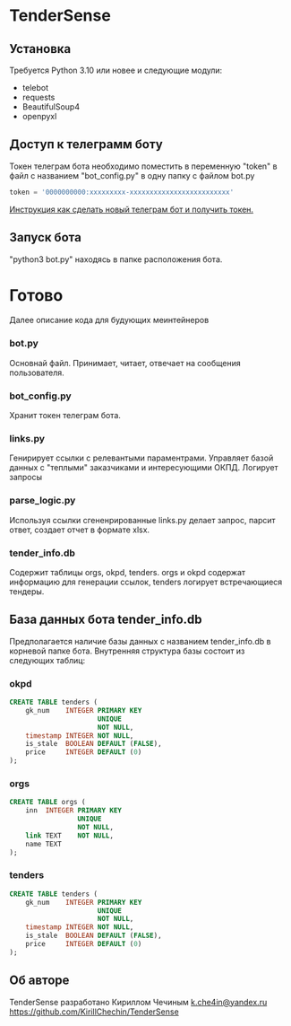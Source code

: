 # TenderSense

## Установка
Требуется Python 3.10 или новее и следующие модули:
- telebot
- requests
- BeautifulSoup4
- openpyxl

## Доступ к телеграмм боту
Токен телеграм бота необходимо поместить в переменную "token" в файл с названием "bot_config.py" в одну папку с файлом bot.py
```python
token = '0000000000:xxxxxxxxx-xxxxxxxxxxxxxxxxxxxxxxxxx'
```
[Инструкция как сделать новый телеграм бот и получить токен.](https://core.telegram.org/bots/features#botfather)

## Запуск бота
"python3 bot.py" находясь в папке расположения бота.

# Готово
Далее описание кода для будующих меинтейнеров

### bot.py
Основнай файл. Принимает, читает, отвечает на сообщения пользователя.
### bot_config.py
Хранит токен телеграм бота.
### links.py
Генирирует ссылки с релевантыми параментрами.
Управляет базой данных с "теплыми" заказчиками и интересующими ОКПД.
Логирует запросы
### parse_logic.py
Используя ссылки сгененрированные links.py делает запрос, парсит ответ, создает отчет в формате xlsx.
### tender_info.db
Содержит таблицы orgs, okpd, tenders. orgs и okpd содержат информацию для генерации ссылок, tenders логирует встречающиеся тендеры.

## База данных бота tender_info.db
Предполагается наличие базы данных с названием tender_info.db в корневой папке бота.
Внутренняя структура базы cостоит из следующих таблиц:
### okpd
```SQL
CREATE TABLE tenders (
    gk_num    INTEGER PRIMARY KEY
                      UNIQUE
                      NOT NULL,
    timestamp INTEGER NOT NULL,
    is_stale  BOOLEAN DEFAULT (FALSE),
    price     INTEGER DEFAULT (0) 
);
```

### orgs
```SQL
CREATE TABLE orgs (
    inn  INTEGER PRIMARY KEY
                 UNIQUE
                 NOT NULL,
    link TEXT    NOT NULL,
    name TEXT
);
```

### tenders
```SQL
CREATE TABLE tenders (
    gk_num    INTEGER PRIMARY KEY
                      UNIQUE
                      NOT NULL,
    timestamp INTEGER NOT NULL,
    is_stale  BOOLEAN DEFAULT (FALSE),
    price     INTEGER DEFAULT (0) 
);
```

## Об авторе
TenderSense разработано Кириллом Чечиным
k.che4in@yandex.ru
https://github.com/KirillChechin/TenderSense

